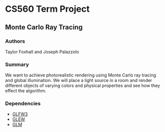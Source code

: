 # CS560 Term Project

## Monte Carlo Ray Tracing

### Authors
Taylor Foxhall and Joseph Palazzolo

### Summary
We want to achieve photorealistic rendering using Monte Carlo ray tracing and global illumination. We will place a light source in a room and render different objects of varying colors and physical properties and see how they effect the algorithm.

### Dependencies
* [GLFW3](http://www.glfw.org/docs/latest/)
* [GLEW](http://glew.sourceforge.net)
* [GLM](http://glm.g-truc.net/0.9.7/index.html)
